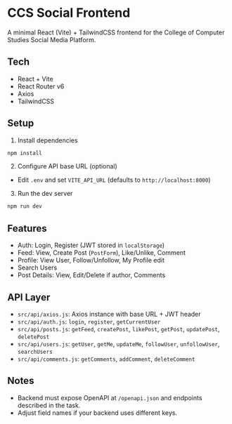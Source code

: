 # CCS Social Frontend

A minimal React (Vite) + TailwindCSS frontend for the College of Computer Studies Social Media Platform.

## Tech
- React + Vite
- React Router v6
- Axios
- TailwindCSS

## Setup
1. Install dependencies
```bash
npm install
```
2. Configure API base URL (optional)
- Edit `.env` and set `VITE_API_URL` (defaults to `http://localhost:8000`)

3. Run the dev server
```bash
npm run dev
```

## Features
- Auth: Login, Register (JWT stored in `localStorage`)
- Feed: View, Create Post (`PostForm`), Like/Unlike, Comment
- Profile: View User, Follow/Unfollow, My Profile edit
- Search Users
- Post Details: View, Edit/Delete if author, Comments

## API Layer
- `src/api/axios.js`: Axios instance with base URL + JWT header
- `src/api/auth.js`: `login`, `register`, `getCurrentUser`
- `src/api/posts.js`: `getFeed`, `createPost`, `likePost`, `getPost`, `updatePost`, `deletePost`
- `src/api/users.js`: `getUser`, `getMe`, `updateMe`, `followUser`, `unfollowUser`, `searchUsers`
- `src/api/comments.js`: `getComments`, `addComment`, `deleteComment`

## Notes
- Backend must expose OpenAPI at `/openapi.json` and endpoints described in the task.
- Adjust field names if your backend uses different keys.

